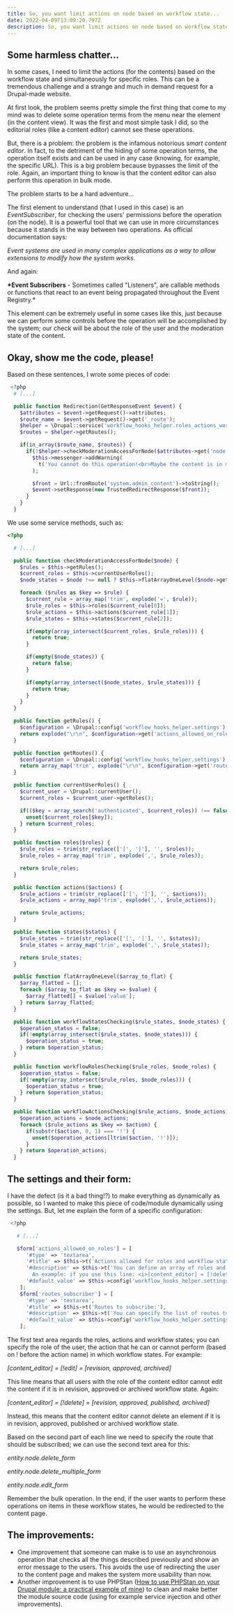 ```yaml
---
title: So, you want limit actions on node based on workflow state...
date: 2022-04-09T13:09:20.797Z
description: So, you want limit actions on node based on workflow state...
---
```

## Some harmless chatter...

In some cases, I need to limit the actions (for the contents) based on the workflow state and simultaneously for specific roles. This can be a tremendous challenge and a strange and much in demand request for a Drupal-made website.

At first look, the problem seems pretty simple the first thing that come to my mind was to delete some operation terms from the menu near the element (in the content view). It was the first and most simple task I did, so the editorial roles (like a content editor) cannot see these operations.

But, there is a problem: the problem is the infamous notorious *smart content editor*. In fact, to the detriment of the hiding of some operation terms, the operation itself exists and can be used in any case (knowing, for example, the specific URL). This is a big problem because bypasses the limit of the role. Again, an important thing to know is that the content editor can also perform this operation in bulk mode.

The problem starts to be a hard adventure...

The first element to understand (that I used in this case) is an *EventSubscriber*, for checking the users' permissions before the operation (on the node). It is a powerful tool that we can use in more circumstances because it stands in the way between two operations. As official documentation says:

*Event systems are used in many complex applications as a way to allow extensions to modify how the system works.*

And again:

**\*Event Subscribers** - Sometimes called "Listeners", are callable methods or functions that react to an event being propagated throughout the Event Registry.*

This element can be extremely useful in some cases like this, just because we can perform some controls before the operation will be accomplished by the system; our check will be about the role of the user and the moderation state of the content.

## Okay, show me the code, please!

Based on these sentences, I wrote some pieces of code:

```php
 <?php
  # [...]

  public function Redirection(GetResponseEvent $event) {
    $attributes = $event->getRequest()->attributes;
    $route_name = $event->getRequest()->get('_route');
    $helper = \Drupal::service('workflow_hooks_helper.roles_actions_workflow');
    $routes = $helper->getRoutes();

    if(in_array($route_name, $routes)) {
      if(!$helper->checkModerationAccessForNode($attributes->get('node'))) {
        $this->messenger->addWarning(
          t('You cannot do this operation!<br>Maybe the content is in moderation state protected from you!')
        );

        $front = Url::fromRoute('system.admin_content')->toString();
        $event->setResponse(new TrustedRedirectResponse($front));
      }
    }
  }
```

We use some service methods, such as: 

```php
<?php

  # [...]

  public function checkModerationAccessForNode($node) {
    $rules = $this->getRules();
    $current_roles = $this->currentUserRoles();
    $node_states = $node !== null ? $this->flatArrayOneLevel($node->get('moderation_state')->getValue()) : [];

    foreach ($rules as $key => $rule) {
      $current_rule = array_map('trim', explode('=', $rule));
      $rule_roles = $this->roles($current_rule[0]);
      $rule_actions = $this->actions($current_rule[1]);
      $rule_states = $this->states($current_rule[2]);

      if(empty(array_intersect($current_roles, $rule_roles))) {
        return true;
      }

      if(empty($node_states)) {
        return false;
      }

      if(empty(array_intersect($node_states, $rule_states))) {
        return true;
      }
    }
  }

  public function getRules() {
    $configuration = \Drupal::config('workflow_hooks_helper.settings');
    return explode("\r\n", $configuration->get('actions_allowed_on_roles'));
  }

  public function getRoutes() {
    $configuration = \Drupal::config('workflow_hooks_helper.settings');
    return array_map('trim', explode("\r\n", $configuration->get('routes_subscriber')));
  }

  public function currentUserRoles() {
    $current_user = \Drupal::currentUser();
    $current_roles = $current_user->getRoles();

    if(($key = array_search('authenticated', $current_roles)) !== false) {
      unset($current_roles[$key]);
    } return $current_roles;
  }

  public function roles($roles) {
    $rule_roles = trim(str_replace(['[', ']'], '', $roles));
    $rule_roles = array_map('trim', explode(',', $rule_roles));

    return $rule_roles;
  }

  public function actions($actions) {
    $rule_actions = trim(str_replace(['[', ']'], '', $actions));
    $rule_actions = array_map('trim', explode(',', $rule_actions));

    return $rule_actions;
  }

  public function states($states) {
    $rule_states = trim(str_replace(['[', ']'], '', $states));
    $rule_states = array_map('trim', explode(',', $rule_states));

    return $rule_states;
  }

  public function flatArrayOneLevel($array_to_flat) {
    $array_flatted = [];
    foreach ($array_to_flat as $key => $value) {
      $array_flatted[] = $value['value'];
    } return $array_flatted;
  }

  public function workflowStatesChecking($rule_states, $node_states) {
    $operation_status = false;
    if(!empty(array_intersect($rule_states, $node_states))) {
      $operation_status = true;
    } return $operation_status;
  }

  public function workflowRolesChecking($rule_roles, $node_roles) {
    $operation_status = false;
    if(!empty(array_intersect($rule_roles, $node_roles))) {
      $operation_status = true;
    } return $operation_status;
  }

  public function workflowActionsChecking($rule_actions, $node_actions) {
    $operation_actions = $node_actions;
    foreach ($rule_actions as $key => $action) {
      if(substr($action, 0, 1) === '!') {
        unset($operation_actions[ltrim($action, '!')]);
      }
    } return $operation_actions;
  }
```



## The settings and their form:

I have the defect (is it a bad thing!?) to make everything as dynamically as possible, so I wanted to make this piece of code/module dynamically using the settings. But, let me explain the form of a specific configuration:

```php
 <?php

   # [...]

   $form['actions_allowed_on_roles'] = [
      '#type' => 'textarea',
      '#title' => $this->t('Actions allowed for roles and workflow state:'),
      '#description' => $this->t('You can define an array of roles and array of actions allowed, using this syntax: <i>[content_editor, content_manager] = [edit, !delete] = [revision, approved, non_approvato, approvato, published, archived]</i>.<br>
        An example: if you use this line: <i>[content_editor] = [!delete] = [revision, approved, non_approvato, approvato, published, archived]</i> you say that the content editor cannot delete an element in the followed workflow states.'),
      '#default_value' => $this->config('workflow_hooks_helper.settings')->get('actions_allowed_on_roles'),
    ];
    $form['routes_subscriber'] = [
      '#type' => 'textarea',
      '#title' => $this->t('Routes to subscribe:'),
      '#description' => $this->t('You can specify the list of routes to subscribe.'),
      '#default_value' => $this->config('workflow_hooks_helper.settings')->get('routes_subscriber'),
    ];
```

The first text area regards the roles, actions and workflow states; you can specify the role of the user, the action that he can or cannot perform (based on ! before the action name) in which workflow states. For example:

*\[content_editor] = \[!edit] = \[revision, approved, archived]*

This line means that all users with the role of the content editor cannot edit the content if it is in revision, approved or archived workflow state. Again:

*\[content_editor] = \[!delete] = \[revision, approved, published, archived]*

Instead, this means that the content editor cannot delete an element if it is in revision, approved, published or archived workflow state.

Based on the second part of each line we need to specify the route that should be subscribed; we can use the second text area for this:

*entity.node.delete_form*

*entity.node.delete_multiple_form*

*entity.node.edit_form*

Remember the bulk operation. In the end, if the user wants to perform these operations on items in these workflow states, he would be redirected to the content page.

## The improvements:

* One improvement that someone can make is to use an asynchronous operation that checks all the things described previously and show an error message to the users. This avoids the use of redirecting the user to the content page and makes the system more usability than now.
* Another improvement is to use PHPStan ([How to use PHPStan on your Drupal module: a practical example of mine](https://codingadventures.netlify.app/how-to-use-phpstan-on-your-drupal-module-a-practical-example-of-mine/)) to clean and make better the module source code (using for example service injection and other improvements).